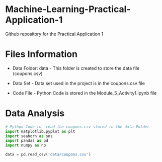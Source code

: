 # Machine-Learning-Practical-Application-1
Github repository for the Practical Application 1 

# Files Information

* Data Folder: data - This folder is created to store the data file (coupons.csv)

* Data Set - Data set used in the project is in the coupons.csv file 
  
* Code File - Python Code is stored in the Module_5_Activity1.ipynb file

# Data Analysis

```python
# Python Code to  read the coupons.csv stored in the data Folder
import matplotlib.pyplot as plt
import seaborn as sns
import pandas as pd
import numpy as np

data = pd.read_csv('data/coupons.csv')
